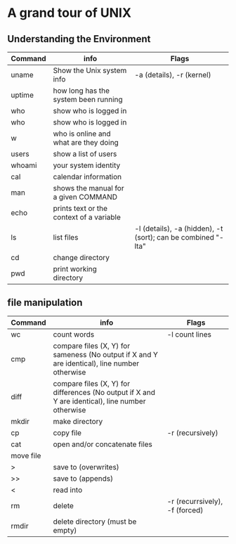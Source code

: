
# A grand tour of UNIX

## Understanding the Environment

|Command|info|Flags|
|--|--|--|
|uname|Show the Unix system info| -a (details), -r (kernel)|
|uptime|how long has the system been running||
|who|show who is logged in||
|who|show who is logged in||
|w|who is online and what are they doing||
|users|show a list of users||
|whoami|your system identity||
|cal|calendar information||
|man|shows the manual for a given COMMAND||
|echo|prints text or the context of a variable||
|ls|list files|-l (details), -a (hidden), -t (sort); can be combined "-lta"|
|cd|change directory||
|pwd|print working directory||


## file manipulation
|Command|info|Flags|
|--|--|--|
|wc|count words|-l count lines|
|cmp|compare files (X, Y) for sameness (No output if X and Y are identical), line number otherwise||
|diff|compare files (X, Y) for differences (No output if X and Y are identical), line number otherwise||
|mkdir|make directory||
|cp| copy file |-r (recursively)|
|cat| open and/or concatenate files ||
|move file|||
|>|save to (overwrites)||
|>>|save to (appends)||
|<|read into||
|rm|delete|-r (recurrsively), -f (forced)|
|rmdir|delete directory (must be empty)||

